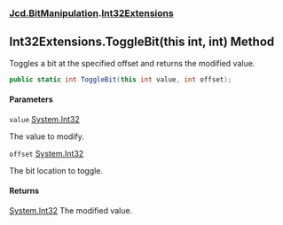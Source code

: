 ### [Jcd.BitManipulation](Jcd.BitManipulation.md 'Jcd.BitManipulation').[Int32Extensions](Jcd.BitManipulation.Int32Extensions.md 'Jcd.BitManipulation.Int32Extensions')

## Int32Extensions.ToggleBit(this int, int) Method

Toggles a bit at the specified offset and returns the modified value.

```csharp
public static int ToggleBit(this int value, int offset);
```

#### Parameters

<a name='Jcd.BitManipulation.Int32Extensions.ToggleBit(thisint,int).value'></a>

`value` [System.Int32](https://docs.microsoft.com/en-us/dotnet/api/System.Int32 'System.Int32')

The value to modify.

<a name='Jcd.BitManipulation.Int32Extensions.ToggleBit(thisint,int).offset'></a>

`offset` [System.Int32](https://docs.microsoft.com/en-us/dotnet/api/System.Int32 'System.Int32')

The bit location to toggle.

#### Returns

[System.Int32](https://docs.microsoft.com/en-us/dotnet/api/System.Int32 'System.Int32')
The modified value.